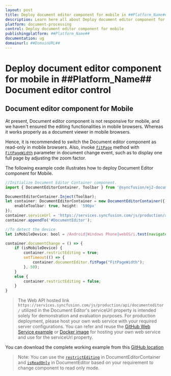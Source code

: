 ```yaml
---
layout: post
title: Deploy document editor component for mobile in ##Platform_Name## Document editor control | Syncfusion
description: Learn here all about Deploy document editor component for mobile in Syncfusion ##Platform_Name## Document editor control of Syncfusion Essential JS 2 and more.
platform: document-processing
control: Deploy document editor component for mobile 
publishingplatform: ##Platform_Name##
documentation: ug
domainurl: ##DomainURL##
---
```


# Deploy document editor component for mobile in ##Platform_Name## Document editor control

## Document editor component for Mobile

At present, Document editor component is not responsive for mobile, and we haven't ensured the editing functionalities in mobile browsers. Whereas it works properly as a document viewer in mobile browsers.

Hence, it is recommended to switch the Document editor component as read-only in mobile browsers. Also, invoke [`fitPage`](../../api/document-editor/#fitpage) method with [`FitPageWidth`](../../api/document-editor/pageFitType/) parameter in document change event, such as to display one full page by adjusting the zoom factor.

The following example code illustrates how to deploy Document Editor component for Mobile.

```ts
//Initialize Document Editor Container component.
import { DocumentEditorContainer, Toolbar } from '@syncfusion/ej2-documenteditor';

DocumentEditorContainer.Inject(Toolbar);
let container: DocumentEditorContainer = new DocumentEditorContainer({
    enableToolbar: true, height: '590px'
});
container.serviceUrl = 'https://services.syncfusion.com/js/production/api/documenteditor/';
container.appendTo('#DocumentEditor');

//To detect the device
let isMobileDevice: bool = /Android|Windows Phone|webOS/i.test(navigator.userAgent);

container.documentChange = () => {
    if (isMobileDevice) {
        container.restrictEditing = true;
        setTimeout(() => {
            container.documentEditor.fitPage("FitPageWidth");
        }, 50);
    }
    else {
        container.restrictEditing = false;
    }
}
```

> The Web API hosted link `https://services.syncfusion.com/js/production/api/documenteditor/` utilized in the Document Editor's serviceUrl property is intended solely for demonstration and evaluation purposes. For production deployment, please host your own web service with your required server configurations. You can refer and reuse the [GitHub Web Service example](https://github.com/SyncfusionExamples/EJ2-DocumentEditor-WebServices) or [Docker image](https://hub.docker.com/r/syncfusion/word-processor-server) for hosting your own web service and use for the serviceUrl property.

You can download the complete working example from this [GitHub location](https://github.com/SyncfusionExamples/Deploy-Document-Editor-in-Mobile-Friendly-Web-page/)

>Note: You can use the [`restrictEditing`](../../api/document-editor-container#restrictediting) in DocumentEditorContainer and [`isReadOnly`](../../api/document-editor/#isreadonly) in DocumentEditor based on your requirement to change component to read only mode.
